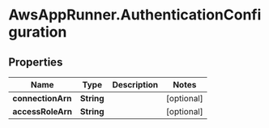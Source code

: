 # AwsAppRunner.AuthenticationConfiguration

## Properties

Name | Type | Description | Notes
------------ | ------------- | ------------- | -------------
**connectionArn** | **String** |  | [optional] 
**accessRoleArn** | **String** |  | [optional] 



